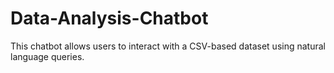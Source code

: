 # Data-Analysis-Chatbot
This chatbot allows users to interact with a CSV-based dataset using natural language queries.
